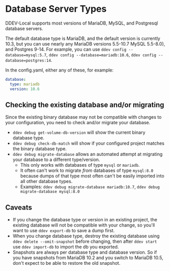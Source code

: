 # Database Server Types

DDEV-Local supports most versions of MariaDB, MySQL, and Postgresql database servers.

The default database type is MariaDB, and the default version is currently 10.3, but you can use nearly any MariaDB versions 5.5-10.7  MySQL 5.5-8.0), and Postgres 9-14. For example, you can use `ddev config --database=mysql:5.7`, `ddev config --database=mariadb:10.6`, `ddev config --database=postgres:14`.

In the config.yaml, either any of these, for example:

```yaml
database: 
  type: mariadb
  version: 10.6
```

## Checking the existing database and/or migrating

Since the existing binary database may not be compatible with changes to your configuration, you need to check and/or migrate your database.

* `ddev debug get-volume-db-version` will show the current binary database type.
* `ddev debug check-db-match` will show if your configured project matches the binary database type.
* `ddev debug migrate-database` allows an automated attempt at migrating your database to a different type/version.
  * This only works with databases of type `mysql` or `mariadb`.
  * It often can't work to migrate *from* databases of type `mysql:8.0` because dumps of that type most often can't be easily imported into all other database types.
  * Examples: `ddev debug migrate-database mariadb:10.7`, `ddev debug migrate-database mysql:8.0`

## Caveats

* If you change the database type or version in an existing project, the existing database will not be compatible with your change, so you'll want to use `ddev export-db` to save a dump first.
* When you change database type, destroy the existing database using `ddev delete --omit-snapshot` before changing, then after `ddev start` use `ddev import-db` to import the db you exported.
* Snapshots are always per database type and database version. So if you have snapshots from MariaDB 10.2 and you switch to MariaDB 10.5, don't expect to be able to restore the old snapshot.
